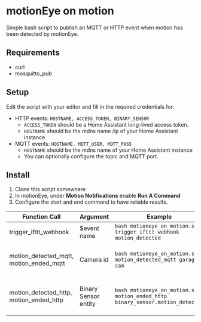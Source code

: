 # motionEye on motion

Simple bash script to publish an MQTT or HTTP event when motion has been detected by motionEye.

## Requirements

- curl
- mosquitto_pub

## Setup

Edit the script with your editor and fill in the required credentials for:

- HTTP events: `HOSTNAME, ACCESS_TOKEN, BINARY_SENSOR`
  - `ACCESS_TOKEN` should be a Home Assistant long-lived access token.
  - `HOSTNAME` should be the mdns name /ip of your Home Assistant instance
- MQTT events: `HOSTNAME, MQTT_USER, MQTT_PASS`
  - `HOSTNAME` should be the mdns name of your Home Assistant instance
  - You can optionally configure the topic and MQTT port.

## Install

1. Clone this script somewhere
2. In motionEye, under __Motion Notifications__ enable __Run A Command__
3. Configure the start and end command to have reliable results.

| Function Call | Argument | Example | Extra
|---|---|---|---
| trigger_ifttt_webhook | $event name | `bash motioneye_on_motion.sh trigger_ifttt_webhook motion_detected` | Defaults to `motion_detected` if no arg provided
| motion_detected_mqtt, motion_ended_mqtt | Camera id | `bash motioneye_on_motion.sh motion_detected_mqtt garage-cam` | With the camera id given the topic will look like: `homeassistant/binary-sensor/motion-detected/garage-cam`
| motion_detected_http, motion_ended_http | Binary Sensor entity | `bash motioneye_on_motion.sh motion_ended_http binary_sensor.motion_detected` | The binary sensor will default to `binary_sensor.motion_detected` or whatever is defined as `BINARY_SENSOR` in the script.
